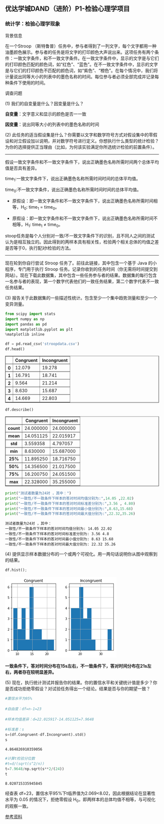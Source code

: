 
## 优达学城DAND（进阶）P1-检验心理学项目
### 统计学：检验心理学现象

背景信息

在一个Stroop （斯特鲁普）任务中，参与者得到了一列文字，每个文字都用一种油墨颜色展示。参与者的任务是将文字的打印颜色大声说出来。这项任务有两个条件：一致文字条件，和不一致文字条件。在一致文字条件中，显示的文字是与它们的打印颜色匹配的颜色词，如“红色”、“蓝色”。在不一致文字条件中，显示的文字是与它们的打印颜色不匹配的颜色词，如“紫色”、“橙色”。在每个情况中，我们将计量说出同等大小的列表中的墨色名称的时间。每位参与者必须全部完成并记录每种条件下使用的时间。

调查问题


(1) 我们的自变量是什么？因变量是什么？

**自变量**：文字意义和显示的颜色是否一一致  

**因变量**：说出同等大小的列表中的墨色名称的时间

(2) 此任务的适当假设集是什么？你需要以文字和数学符号方式对假设集中的零假设和对立假设加以说明，并对数学符号进行定义。你想执行什么类型的统计检验？为你的选择提供正当理由（比如，为何该实验满足你所选统计检验的前置条件）。

-----------

假设一致文字条件和不一致文字条件下，说出正确墨色名称所需时间两个总体平均值是否具有差异。

time<sub>1</sub>:一致文字条件下，说出正确墨色名称所需时间时间的总体平均值。

time<sub>0</sub>:不一致文字条件，说出正确墨色名称所需时间时间的总体平均值。
- 原假设：即一致文字条件和不一致文字条件下，说出正确墨色名称所需时间相等，H<sub>0</sub>: time<sub>1</sub> = time<sub>0</sub>。

- 原假设：即一致文字条件和不一致文字条件下，说出正确墨色名称所需时间不相等，H<sub>1</sub>: time<sub>1</sub> ≠ time<sub>0</sub>。

stoop任务是每个人分别对一致/不一致文字条件下的识别，且不同人之间的测试认为是相互独立的。因此得到的两样本具有相关性，检验两个相关总体的均值之差是否等于0，执行配对t检验的方法。

--------

现在轮到你自行尝试 Stroop 任务了。前往此链接，其中包含一个基于 Java 的小程序，专门用于执行 Stroop 任务。记录你收到的任务时间（你无需将时间提交到网站）。现在下载此数据集，其中包含一些任务参与者的结果。数据集的每行包含一名参与者的表现，第一个数字代表他们的一致任务结果，第二个数字代表不一致任务结果。

(3) 报告关于此数据集的一些描述性统计。包含至少一个集中趋势测量和至少一个变异测量。


```python
from scipy import stats
import numpy as np
import pandas as pd
import matplotlib.pyplot as plt
%matplotlib inline
```


```python
df = pd.read_csv('stroopdata.csv')
df.head()
```




<div>
<style scoped>
    .dataframe tbody tr th:only-of-type {
        vertical-align: middle;
    }

    .dataframe tbody tr th {
        vertical-align: top;
    }

    .dataframe thead th {
        text-align: right;
    }
</style>
<table border="1" class="dataframe">
  <thead>
    <tr style="text-align: right;">
      <th></th>
      <th>Congruent</th>
      <th>Incongruent</th>
    </tr>
  </thead>
  <tbody>
    <tr>
      <th>0</th>
      <td>12.079</td>
      <td>19.278</td>
    </tr>
    <tr>
      <th>1</th>
      <td>16.791</td>
      <td>18.741</td>
    </tr>
    <tr>
      <th>2</th>
      <td>9.564</td>
      <td>21.214</td>
    </tr>
    <tr>
      <th>3</th>
      <td>8.630</td>
      <td>15.687</td>
    </tr>
    <tr>
      <th>4</th>
      <td>14.669</td>
      <td>22.803</td>
    </tr>
  </tbody>
</table>
</div>




```python
df.describe()
```




<div>
<style scoped>
    .dataframe tbody tr th:only-of-type {
        vertical-align: middle;
    }

    .dataframe tbody tr th {
        vertical-align: top;
    }

    .dataframe thead th {
        text-align: right;
    }
</style>
<table border="1" class="dataframe">
  <thead>
    <tr style="text-align: right;">
      <th></th>
      <th>Congruent</th>
      <th>Incongruent</th>
    </tr>
  </thead>
  <tbody>
    <tr>
      <th>count</th>
      <td>24.000000</td>
      <td>24.000000</td>
    </tr>
    <tr>
      <th>mean</th>
      <td>14.051125</td>
      <td>22.015917</td>
    </tr>
    <tr>
      <th>std</th>
      <td>3.559358</td>
      <td>4.797057</td>
    </tr>
    <tr>
      <th>min</th>
      <td>8.630000</td>
      <td>15.687000</td>
    </tr>
    <tr>
      <th>25%</th>
      <td>11.895250</td>
      <td>18.716750</td>
    </tr>
    <tr>
      <th>50%</th>
      <td>14.356500</td>
      <td>21.017500</td>
    </tr>
    <tr>
      <th>75%</th>
      <td>16.200750</td>
      <td>24.051500</td>
    </tr>
    <tr>
      <th>max</th>
      <td>22.328000</td>
      <td>35.255000</td>
    </tr>
  </tbody>
</table>
</div>




```python
print("测试者数量为24对 ，其中：")
print("一致性/不一致条件下样本的答对时间均值分别为:",14.05 ,22.02)  
print("一致性/不一致条件下样本的答对时间标准差分别为:",3.56 , 4.80)  
print("一致性/不一致条件下样本的答对时间最小值分别为:",8.63,15.68)  
print("一致性/不一致条件下样本的答对时间最大值分别为:",22.32,35.26)  
```

    测试者数量为24对 ，其中：
    一致性/不一致条件下样本的答对时间均值分别为: 14.05 22.02
    一致性/不一致条件下样本的答对时间标准差分别为: 3.56 4.8
    一致性/不一致条件下样本的答对时间最小值分别为: 8.63 15.68
    一致性/不一致条件下样本的答对时间最大值分别为: 22.32 35.26
    

(4) 提供显示样本数据分布的一个或两个可视化。用一两句话说明你从图中观察到的结果。


```python
df.hist();
```


![png](output_10_0.png)


**一致条件下，答对时间分布在15s左右，不一致条件下，答对时间分布在21s左右，两者存在较明显差异。**

(5) 现在，执行统计测试并报告你的结果。你的置信水平和关键统计值是多少？你是否成功拒绝零假设？对试验任务得出一个结论。结果是否与你的期望一致？


```python
#置信水平为95%

#自由度：df=n-1=23

#样本均值差异：d=22.015917-14.051125=7.9648  

#标准差：s
s=(df.Congruent-df.Incongruent).std()
s
```




    4.864826910359056




```python
#计算t检验分位数
#t=d/(sqrt(s^2/n))  
t=7.9648/np.sqrt(s**2/(24))
t
```




    8.020715335945845



经查表 df=23，置信水平95%下t临界值为2.069<8.02，因此根据结论在显著性水平为 0.05 的情况下，拒绝零假设 H<sub>0</sub>，即两样本的总体均值不相等，与可视化的观察一致。

[参考资料](https://blog.csdn.net/m0_37777649/article/details/74938120)

